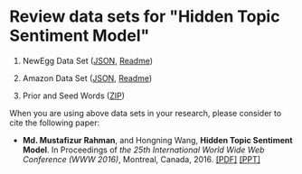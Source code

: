 # <a name="data_www2016"></a>Review data sets for "Hidden Topic Sentiment Model"
1. NewEgg Data Set ([JSON](/data/HTSM/newegg_data.zip), [Readme](/data/HTSM/ReadMe_NewEgg.txt))

2. Amazon Data Set ([JSON](data/HTSM/amazon_data.zip), [Readme](/data/HTSM/ReadMe_Amazon.txt))

3. Prior and Seed Words ([ZIP](/data/HTSM/prior_and_seedwords.zip))

When you are using above data sets in your research, please consider to cite the following paper:

- **Md. Mustafizur Rahman**, and Hongning Wang, **Hidden Topic Sentiment Model**. In Proceedings of _the 25th International World Wide Web Conference (WWW 2016)_, Montreal, Canada, 2016. [[PDF]](https://doi.org/10.1145/2872427.2883072) [[PPT]](/paper/mustafiz-WWW16-v1.pptx)
